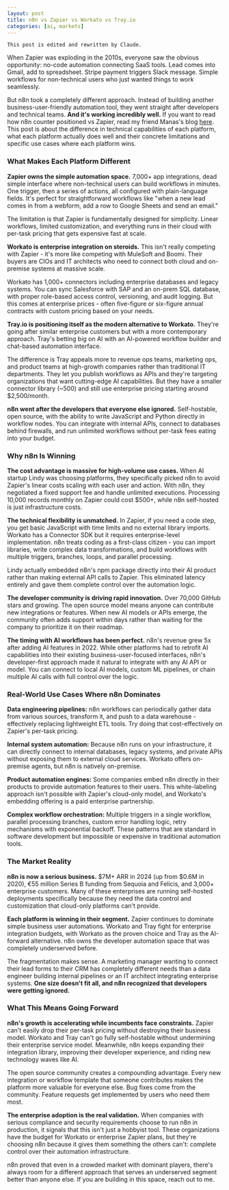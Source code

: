 ```yaml
---
layout: post
title: n8n vs Zapier vs Workato vs Tray.io
categories: [ai, markets]
---
```


```
This post is edited and rewritten by Claude. 
```

When Zapier was exploding in the 2010s, everyone saw the obvious opportunity: no-code automation connecting SaaS tools. Lead comes into Gmail, add to spreadsheet. Stripe payment triggers Slack message. Simple workflows for non-technical users who just wanted things to work seamlessly.

But n8n took a completely different approach. Instead of building another business-user-friendly automation tool, they went straight after developers and technical teams. **And it's working incredibly well.** If you want to read how n8n counter positioned vs Zapier, read my friend Manas's blog [here](https://manassaloi.com/2025/05/20/n8n-zapier.html). This post is about the difference in technical capabilities of each platform, what each platform actually does well and their concrete limitations and specific use cases where each platform wins. 

### What Makes Each Platform Different

**Zapier owns the simple automation space.** 7,000+ app integrations, dead simple interface where non-technical users can build workflows in minutes. One trigger, then a series of actions, all configured with plain-language fields. It's perfect for straightforward workflows like "when a new lead comes in from a webform, add a row to Google Sheets and send an email." 

The limitation is that Zapier is fundamentally designed for simplicity. Linear workflows, limited customization, and everything runs in their cloud with per-task pricing that gets expensive fast at scale.

**Workato is enterprise integration on steroids.** This isn't really competing with Zapier - it's more like competing with MuleSoft and Boomi. Their buyers are CIOs and IT architects who need to connect both cloud and on-premise systems at massive scale.

Workato has 1,000+ connectors including enterprise databases and legacy systems. You can sync Salesforce with SAP and an on-prem SQL database, with proper role-based access control, versioning, and audit logging. But this comes at enterprise prices - often five-figure or six-figure annual contracts with custom pricing based on your needs.

**Tray.io is positioning itself as the modern alternative to Workato.** They're going after similar enterprise customers but with a more contemporary approach. Tray's betting big on AI with an AI-powered workflow builder and chat-based automation interface.

The difference is Tray appeals more to revenue ops teams, marketing ops, and product teams at high-growth companies rather than traditional IT departments. They let you publish workflows as APIs and they're targeting organizations that want cutting-edge AI capabilities. But they have a smaller connector library (~500) and still use enterprise pricing starting around $2,500/month.

**n8n went after the developers that everyone else ignored.** Self-hostable, open source, with the ability to write JavaScript and Python directly in workflow nodes. You can integrate with internal APIs, connect to databases behind firewalls, and run unlimited workflows without per-task fees eating into your budget.

### Why n8n Is Winning

**The cost advantage is massive for high-volume use cases.** When AI startup Lindy was choosing platforms, they specifically picked n8n to avoid Zapier's linear costs scaling with each user and action. With n8n, they negotiated a fixed support fee and handle unlimited executions. Processing 10,000 records monthly on Zapier could cost $500+, while n8n self-hosted is just infrastructure costs.

**The technical flexibility is unmatched.** In Zapier, if you need a code step, you get basic JavaScript with time limits and no external library imports. Workato has a Connector SDK but it requires enterprise-level implementation. n8n treats coding as a first-class citizen - you can import libraries, write complex data transformations, and build workflows with multiple triggers, branches, loops, and parallel processing.

Lindy actually embedded n8n's npm package directly into their AI product rather than making external API calls to Zapier. This eliminated latency entirely and gave them complete control over the automation logic.

**The developer community is driving rapid innovation.** Over 70,000 GitHub stars and growing. The open source model means anyone can contribute new integrations or features. When new AI models or APIs emerge, the community often adds support within days rather than waiting for the company to prioritize it on their roadmap.

**The timing with AI workflows has been perfect.** n8n's revenue grew 5x after adding AI features in 2022. While other platforms had to retrofit AI capabilities into their existing business-user-focused interfaces, n8n's developer-first approach made it natural to integrate with any AI API or model. You can connect to local AI models, custom ML pipelines, or chain multiple AI calls with full control over the logic.

### Real-World Use Cases Where n8n Dominates

**Data engineering pipelines:** n8n workflows can periodically gather data from various sources, transform it, and push to a data warehouse - effectively replacing lightweight ETL tools. Try doing that cost-effectively on Zapier's per-task pricing.

**Internal system automation:** Because n8n runs on your infrastructure, it can directly connect to internal databases, legacy systems, and private APIs without exposing them to external cloud services. Workato offers on-premise agents, but n8n is natively on-premise.

**Product automation engines:** Some companies embed n8n directly in their products to provide automation features to their users. This white-labeling approach isn't possible with Zapier's cloud-only model, and Workato's embedding offering is a paid enterprise partnership.

**Complex workflow orchestration:** Multiple triggers in a single workflow, parallel processing branches, custom error handling logic, retry mechanisms with exponential backoff. These patterns that are standard in software development but impossible or expensive in traditional automation tools.

### The Market Reality

**n8n is now a serious business.** $7M+ ARR in 2024 (up from $0.6M in 2020), €55 million Series B funding from Sequoia and Felicis, and 3,000+ enterprise customers. Many of these enterprises are running self-hosted deployments specifically because they need the data control and customization that cloud-only platforms can't provide.

**Each platform is winning in their segment.** Zapier continues to dominate simple business user automations. Workato and Tray fight for enterprise integration budgets, with Workato as the proven choice and Tray as the AI-forward alternative. n8n owns the developer automation space that was completely underserved before.

The fragmentation makes sense. A marketing manager wanting to connect their lead forms to their CRM has completely different needs than a data engineer building internal pipelines or an IT architect integrating enterprise systems. **One size doesn't fit all, and n8n recognized that developers were getting ignored.**

### What This Means Going Forward

**n8n's growth is accelerating while incumbents face constraints.** Zapier can't easily drop their per-task pricing without destroying their business model. Workato and Tray can't go fully self-hostable without undermining their enterprise service model. Meanwhile, n8n keeps expanding their integration library, improving their developer experience, and riding new technology waves like AI.

The open source community creates a compounding advantage. Every new integration or workflow template that someone contributes makes the platform more valuable for everyone else. Bug fixes come from the community. Feature requests get implemented by users who need them most.

**The enterprise adoption is the real validation.** When companies with serious compliance and security requirements choose to run n8n in production, it signals that this isn't just a hobbyist tool. These organizations have the budget for Workato or enterprise Zapier plans, but they're choosing n8n because it gives them something the others can't: complete control over their automation infrastructure.

n8n proved that even in a crowded market with dominant players, there's always room for a different approach that serves an underserved segment better than anyone else. If you are building in this space, reach out to me. 